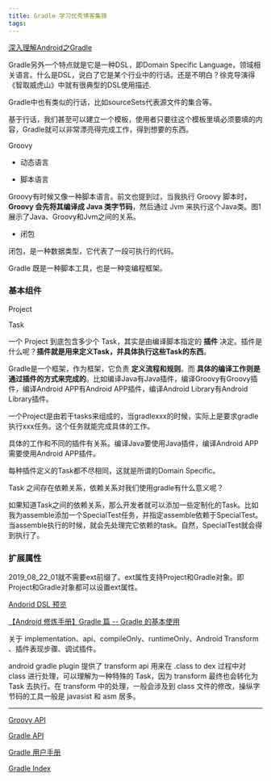 ```yaml
---
title: Gradle 学习优秀博客集锦
tags:
---
```



[深入理解Android之Gradle](https://blog.csdn.net/innost/article/details/48228651)



Gradle另外一个特点就是它是一种DSL，即Domain Specific Language，领域相关语言。什么是DSL，说白了它是某个行业中的行话。还是不明白？徐克导演得《智取威虎山》中就有很典型的DSL使用描述.

Gradle中也有类似的行话，比如sourceSets代表源文件的集合等。


基于行话，我们甚至可以建立一个模板，使用者只要往这个模板里填必须要填的内容，Gradle就可以非常漂亮得完成工作，得到想要的东西。

Groovy

* 动态语言


* 脚本语言


Groovy有时候又像一种脚本语言。前文也提到过，当我执行 Groovy 脚本时， **Groovy 会先将其编译成 Java 类字节码**，然后通过 Jvm 来执行这个Java类。图1展示了Java、Groovy和Jvm之间的关系。

* 闭包

闭包，是一种数据类型，它代表了一段可执行的代码。



Gradle 既是一种脚本工具，也是一种变编程框架。

### 基本组件

Project

Task


一个 Project 到底包含多少个 Task，其实是由编译脚本指定的 **插件** 决定。插件是什么呢？**插件就是用来定义Task，并具体执行这些Task的东西**。

Gradle是一个框架，作为框架，它负责 **定义流程和规则**。而 **具体的编译工作则是通过插件的方式来完成的**。比如编译Java有Java插件，编译Groovy有Groovy插件，编译Android APP有Android APP插件，编译Android Library有Android Library插件。

一个Project是由若干tasks来组成的，当gradlexxx的时候，实际上是要求gradle执行xxx任务。这个任务就能完成具体的工作。

具体的工作和不同的插件有关系。编译Java要使用Java插件，编译Android APP需要使用Android APP插件。

每种插件定义的Task都不尽相同，这就是所谓的Domain Specific。


Task 之间存在依赖关系，依赖关系对我们使用gradle有什么意义呢？

如果知道Task之间的依赖关系，那么开发者就可以添加一些定制化的Task。比如我为assemble添加一个SpecialTest任务，并指定assemble依赖于SpecialTest。当assemble执行的时候，就会先处理完它依赖的task。自然，SpecialTest就会得到执行了。



### 扩展属性 
2019_08_22_01就不需要ext前缀了。ext属性支持Project和Gradle对象。即Project和Gradle对象都可以设置ext属性。                                                                                                                         





[Andorid DSL 预览](http://google.github.io/android-gradle-dsl/current/)

[【Android 修炼手册】Gradle 篇 -- Gradle 的基本使用](https://zhuanlan.zhihu.com/p/65249493)

关于 implementation、api、compileOnly、runtimeOnly、Android Transform 、插件表现步骤、调试插件。

android gradle plugin 提供了 transform api 用来在 .class to dex 过程中对 class 进行处理，可以理解为一种特殊的 Task，因为 transform 最终也会转化为 Task 去执行。在 transform 中的处理，一般会涉及到 class 文件的修改，操纵字节码的工具一般是 javasist 和 asm 居多。


--- 


[Groovy API](http://www.groovy-lang.org/api.html)

[Gradle API](https://docs.gradle.org/current/javadoc/index.html?overview-summary.html)

[Gradle 用户手册](https://docs.gradle.org/current/userguide/userguide.html)

[Gradle Index](https://docs.gradle.org/current/javadoc/index-all.html)
